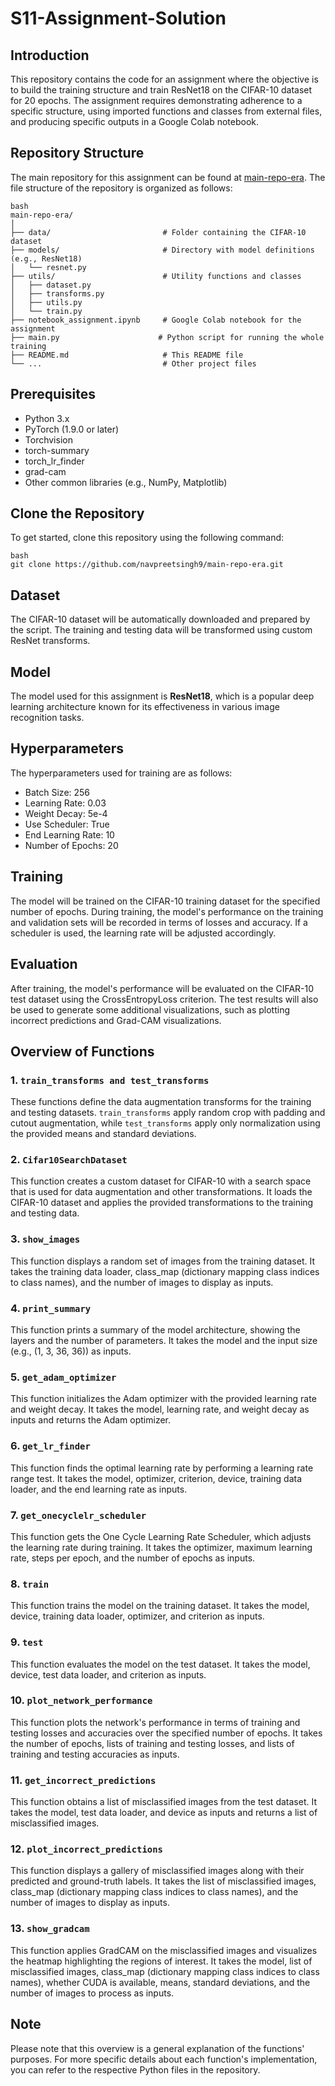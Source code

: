 # S11-Assignment-Solution

## Introduction

This repository contains the code for an assignment where the objective is to build the training structure and train ResNet18 on the CIFAR-10 dataset for 20 epochs. The assignment requires demonstrating adherence to a specific structure, using imported functions and classes from external files, and producing specific outputs in a Google Colab notebook.

## Repository Structure

The main repository for this assignment can be found at [main-repo-era](https://github.com/navpreetsingh9/main-repo-era). The file structure of the repository is organized as follows:

```
bash
main-repo-era/
│
├── data/                         # Folder containing the CIFAR-10 dataset
├── models/                       # Directory with model definitions (e.g., ResNet18)
│   └── resnet.py
├── utils/                        # Utility functions and classes
│   ├── dataset.py
│   ├── transforms.py
│   ├── utils.py
│   └── train.py
├── notebook_assignment.ipynb     # Google Colab notebook for the assignment
├── main.py                      # Python script for running the whole training
├── README.md                     # This README file
└── ...                           # Other project files
```

## Prerequisites

- Python 3.x
- PyTorch (1.9.0 or later)
- Torchvision
- torch-summary
- torch_lr_finder
- grad-cam
- Other common libraries (e.g., NumPy, Matplotlib)

## Clone the Repository

To get started, clone this repository using the following command:

```
bash
git clone https://github.com/navpreetsingh9/main-repo-era.git
```

## Dataset

The CIFAR-10 dataset will be automatically downloaded and prepared by the script. The training and testing data will be transformed using custom ResNet transforms.

## Model

The model used for this assignment is **ResNet18**, which is a popular deep learning architecture known for its effectiveness in various image recognition tasks.

## Hyperparameters

The hyperparameters used for training are as follows:

- Batch Size: 256
- Learning Rate: 0.03
- Weight Decay: 5e-4
- Use Scheduler: True
- End Learning Rate: 10
- Number of Epochs: 20

## Training

The model will be trained on the CIFAR-10 training dataset for the specified number of epochs. During training, the model's performance on the training and validation sets will be recorded in terms of losses and accuracy. If a scheduler is used, the learning rate will be adjusted accordingly.

## Evaluation

After training, the model's performance will be evaluated on the CIFAR-10 test dataset using the CrossEntropyLoss criterion. The test results will also be used to generate some additional visualizations, such as plotting incorrect predictions and Grad-CAM visualizations.

## Overview of Functions

### 1. `train_transforms and test_transforms`

These functions define the data augmentation transforms for the training and testing datasets. `train_transforms` apply random crop with padding and cutout augmentation, while `test_transforms` apply only normalization using the provided means and standard deviations.

### 2. `Cifar10SearchDataset`

This function creates a custom dataset for CIFAR-10 with a search space that is used for data augmentation and other transformations. It loads the CIFAR-10 dataset and applies the provided transformations to the training and testing data.

### 3. `show_images`

This function displays a random set of images from the training dataset. It takes the training data loader, class_map (dictionary mapping class indices to class names), and the number of images to display as inputs.

### 4. `print_summary`

This function prints a summary of the model architecture, showing the layers and the number of parameters. It takes the model and the input size (e.g., (1, 3, 36, 36)) as inputs.

### 5. `get_adam_optimizer`

This function initializes the Adam optimizer with the provided learning rate and weight decay. It takes the model, learning rate, and weight decay as inputs and returns the Adam optimizer.

### 6. `get_lr_finder`

This function finds the optimal learning rate by performing a learning rate range test. It takes the model, optimizer, criterion, device, training data loader, and the end learning rate as inputs.

### 7. `get_onecyclelr_scheduler`

This function gets the One Cycle Learning Rate Scheduler, which adjusts the learning rate during training. It takes the optimizer, maximum learning rate, steps per epoch, and the number of epochs as inputs.

### 8. `train`

This function trains the model on the training dataset. It takes the model, device, training data loader, optimizer, and criterion as inputs.

### 9. `test`

This function evaluates the model on the test dataset. It takes the model, device, test data loader, and criterion as inputs.

### 10. `plot_network_performance`

This function plots the network's performance in terms of training and testing losses and accuracies over the specified number of epochs. It takes the number of epochs, lists of training and testing losses, and lists of training and testing accuracies as inputs.

### 11. `get_incorrect_predictions`

This function obtains a list of misclassified images from the test dataset. It takes the model, test data loader, and device as inputs and returns a list of misclassified images.

### 12. `plot_incorrect_predictions`

This function displays a gallery of misclassified images along with their predicted and ground-truth labels. It takes the list of misclassified images, class_map (dictionary mapping class indices to class names), and the number of images to display as inputs.

### 13. `show_gradcam`

This function applies GradCAM on the misclassified images and visualizes the heatmap highlighting the regions of interest. It takes the model, list of misclassified images, class_map (dictionary mapping class indices to class names), whether CUDA is available, means, standard deviations, and the number of images to process as inputs.

## Note

Please note that this overview is a general explanation of the functions' purposes. For more specific details about each function's implementation, you can refer to the respective Python files in the repository.